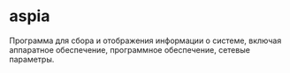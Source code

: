 # aspia
Программа для сбора и отображения информации о системе, включая аппаратное обеспечение, программное обеспечение, сетевые параметры.

